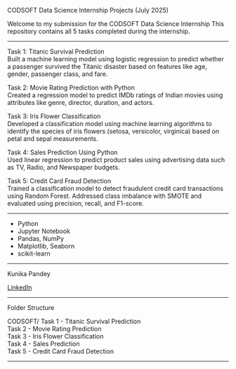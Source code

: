 CODSOFT Data Science Internship Projects (July 2025)

Welcome to my submission for the CODSOFT Data Science Internship 
This repository contains all 5 tasks completed during the internship.

---

Task 1: Titanic Survival Prediction  
Built a machine learning model using logistic regression to predict whether a passenger survived the Titanic disaster based on features like age, gender, passenger class, and fare.

Task 2: Movie Rating Prediction with Python  
Created a regression model to predict IMDb ratings of Indian movies using attributes like genre, director, duration, and actors.

Task 3: Iris Flower Classification  
Developed a classification model using machine learning algorithms to identify the species of iris flowers (setosa, versicolor, virginica) based on petal and sepal measurements.

Task 4: Sales Prediction Using Python  
Used linear regression to predict product sales using advertising data such as TV, Radio, and Newspaper budgets.

Task 5: Credit Card Fraud Detection  
Trained a classification model to detect fraudulent credit card transactions using Random Forest. Addressed class imbalance with SMOTE and evaluated using precision, recall, and F1-score.

---

- Python  
- Jupyter Notebook  
- Pandas, NumPy  
- Matplotlib, Seaborn  
- scikit-learn  

---


Kunika Pandey  
 
[LinkedIn](https://www.linkedin.com/in/kunika-pandey-48515b254)

---

Folder Structure

CODSOFT/
Task 1 - Titanic Survival Prediction  
Task 2 - Movie Rating Prediction  
Task 3 - Iris Flower Classification  
Task 4 - Sales Prediction  
Task 5 - Credit Card Fraud Detection

---

